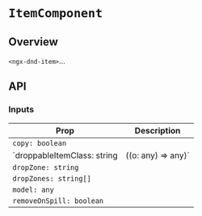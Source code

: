# `ItemComponent`

## Overview

`<ngx-dnd-item>`...

## API

### Inputs

| Prop                                             | Description |
| ------------------------------------------------ | ----------- |
| `copy: boolean`                                  |
| `droppableItemClass: string | ((o: any) => any)` |
| `dropZone: string`                               |
| `dropZones: string[]`                            |
| `model: any`                                     |
| `removeOnSpill: boolean`                         |
